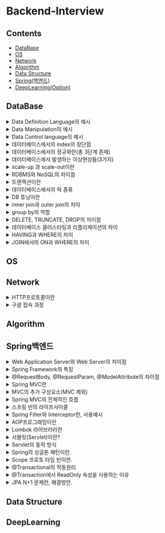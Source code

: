 # Backend-Interview


## Contents
- [DataBase](#DataBase)
- [OS](#OS)
- [Network](#Network)
- [Algorithm](#Algorithm)
- [Data Structure](#Data-Structure)
- [Spring(백엔드)](#Spring백엔드)
- [DeepLearning(Option)](#DeepLearning)


## DataBase
<details>
    <summary>Data Definition Language의 예시</summary>
    </br>
    <p>alter : 데이터베이스에 이미 존재하는 object의 구조를 변경할 때 사용</p>
    <p>create : 데이터베이스에 새로운 object를 만들 시 사용</p>
    <p>drop : 데이터베이스에 이미 존재하는 object를 삭제할 때 사용</p>
</details>

<details>
    <summary>Data Manipulation의 예시</summary>
    </br>
    <p>select : 데이터베이스 테이블에서 데이터를 검색할 때 사용</p>
    <p>insert : 데이터베이스 테이블에서 데이터를 새롭게 삽입할 때 사용</p>
    <p>update : 데이터베이스 테이블에 존재하던 데이터를 수정할 때 사용</p>
    <p>delete : 데이터베이스 테이블에 존재하던 데이터를 삭제할 때 사용</p>

</details>

<details>
    <summary>Data Control language의 예시</summary>
    </br>
    <p>commit : 데이터 베이스에 트랜잭션 operation이 정상적으로 종료된 것</p>
    <p>rollback : 트랜잭션 과정에서 문제가 발생하여 트랜잭션 이전 상태로 돌아가는 것</p>
    <p>grant : 특정 유저에게 데이터베이스 object에 대한 권한을 부여하는 것</p>
    <p>revoke : 특정 유저에게 부여했던 권한을 무효화하는 작업</p>
</details>

<details>
    <summary>데이터베이스에서의 index의 장단점</summary>
    </br>
    <p>장점 : 인덱스를 이용하여 더욱 빨리 query 결과를 얻을 수 있다. (정렬된 상태가 유지된다.)</p>
    <p>단점 : insert 연산 등 일부 연산에서는 오히려 성능이 하락할 수 있다.</p>
</details>

<details>
    <summary>데이터베이스에서의 정규화란(총 3단계 존재)</summary>
    </br>
    <p>정규화 : 하나의 릴레이션에서 오직 하나의 의미만이 존재하도록 일레이션을 분해하는 과정</p>
    <p>데이터의 일관성, 최소의 데이터 중복, 최대한의 데이터 유연성 결과를 가져옴</p>
    <p>1. 제 1정규형 : 테이브르이 컬럼이 원자 값(하나의 값)을 가지도록 분해</p>
    <p>2. 제 2정규형 : 제 1 정규형을 만족, 기본키가 아닌 속성이 기본키에 완전 종속이도록 분해</p>
    <p>3. 제 3 정규형 : 제 2 정규형을 만족, 기본키를 제외한 속성들 간의 이행 종속성이 없어야 한다.</p>
</details>

<details>
    <summary>데이터베이스에서 발생하는 이상현상들(3가지)</summary>
    </br>
    <p>이상 현상 : 데이터베이스 테이블을 잘목 설계하여 데이터를 삽입, 삭제, 수정할 때 새익는 논리적 오류</p>
    <p>1. 삽입 이상 : 데이터를 삽입할 때 특정 속성에 해당되는 값이 없어 NULL을 입력해야 하는 현상</p>
    <p>2. 갱신 이상 : 중복된 데이터 중 일부만이 수정되어 중복된 데이터들이 서로 모순을 일으키는 현상</p>
    <p>3. 삭제 이상 : 어떤 데이터를 삭제할 경우, 의도치 않은 다른 정보까지 삭제하는 현상</p>
</details>

<details>
    <summary>scale-up 과 scale-out이란</summary>
    </br>
    <p>scale-up : 하나의 서비의 하드웨어들을 업그레이드</p>
    <p>scale-out : 여러 대의 서버를 추가하는 것</p>
</details>

<details>
    <summary>RDBMS와 NoSQL의 차이점</summary>
    </br>
    <p>RDBMS : 모든 데이터를 2차원으로 표현</p>
    <p>장점 : 스키마에 맞춰 관리, 정합성이 보장됨</p>
    <p>단점 : 시스템이 커질 수록 쿼리 복잡, 성능 저하, scale out이 어려움</p>
    </br>
    <p>NoSQL : 데이터간의 관계를 정의하지 않음, 스키마 존재X - >자유롭게 데이터 관리 가능</p>
    <p>장점 : 스키마없이 Key-Value형태로 데이터 관리 가능, scale-up, scale-out 모두 가능</p>
    <p>단점 : 데이터 중복이 발생할 수 있음.</p>
    </br>
    <p>RDBMS가 유리한 경우 : 데이터 구조 명확, 스키마가 중요한 경우</p>
    <p>NoSQL이 유리한 경우 : 정확한 데이터 구조가 없는 경우, 데이터가 변경/확장될 수 있는 경우</p>
</details>

<details>
    <summary>트랜잭션이란</summary>
    </br>
    <p>한 작업의 완정성을 보장</p>
    <p>작업들을 모두 처리하거나 실패할 경우 실행 이전의 상태로 되돌리는 것</p>
    <p>즉, Commit되거나 Rollback됨</p>
</details>

<details>
    <summary>데이터베이스에서의 락 종류</summary>
    </br>
    <p>1. 공유락(LS, Shared Lock) : 읽기를 진행할 때 사용된는 락, 같은 공유락끼리는 동시에 접근 가능</p>
    <p>2. 배타락(LX, Exclusice Lock) : 데이터를 변경할 때 사용되는 락, 해당 락이 끝나기 전까지는 어떠한 접근도 허용되지 않음.</p>
    <p></p>
</details>

<details>
    <summary>DB 튜닝이란</summary>
    </br>
    <p>1단계 : DB설계 튜닝 (데이터 모델링, 인덱스 설계, 용량 산정)</p>
    <p>2단계 : DBMS 튜닝 (CPU, 메모리, I/O 관점) ex) Buffer크기, Cache 크기</p>
    <p>3단계 : SQL 튜닝 (Join, Indexing, SQL Executing Plan)</p>
    <p></p>
</details>

<details>
    <summary>inner join과 outer join의 차이</summary>
    </br>
    <p>inner join : 서로 연관된 내용만을 검색하는 조인</p>
    <p>outer join : 한쪽에 데이터가 없더라도 데이터가 있는 쪽의 내용을 전부 출력하는 조인</p>
    <p>outer ㅓoin에는 Left, Right, FULL outer join이 존재함</p>
</details>

<details>
    <summary>group by의 역할</summary>
    </br>
    <p>특정 column을 기준으로 연산한 결과를 집계 키로 설정하여 그룹을 지음 </p>
    <p></p>
    <p></p>
</details>

<details>
    <summary>DELETE, TRUNCATE, DROP의 차이점</summary>
    </br>
    <p>DELETE : 데이터는 지우지만 테이블 용량은 줄어들지 않음. 삭제 후 복구 가능</p>
    <p>TRUNCATE : 전체 데이터를 삭제하는 방법. 테이블의 용량은 줄어듦. 인덱스도 삭제됨. 테이블은 삭제되지 않지만 데이터는 복구할 수 없음</p>
    <p>DROP : 테이블 자체를 완전히 삭제하는 방식. 삭제 후 복구 불가</p>
</details>

<details>
    <summary>데이터베이스 클러스터링과 리플리케이션의 차이</summary>
    </br>
    <p>클러스터링 : 여러 개의 DB를 수평적인 구조로 구축, 동기 방식</p>
    <p>장점 : 데이터 동기화 -> 일관성있는 데이터, 높은 가용성(하나의 DB가 죽더라도 에러 X), 로드 밸런싱</p>
    <p>단점 : 저장소 하나를 공유할 경우 병목현상 발생, 운영 비용 상승</p></br>
    <p>리플리케이션 : 여러 개의 DB를 수직적인 구조로 구축, 비동기 방식</p>
    <p>장점 : 대부분의 DB 요청은 읽기 요청, 레플리케이션으로도 충분한 성능, 지연 시간 거의 없음</p>
    <p>단점 : 노드 들간의 데이터 동기화가 보장되지 않음. Master DB가 고장날 경우 복구 및 대처 어려움</p>
</details>

<details>
    <summary>HAVING과 WHERE의 차이</summary>
    </br>
    <p>HAVING : 그룹을 필터링하는데 사용(그룹화 혹은 집계 이후)</p>
    <p>WHERE : 개별 행을 필터링 하는데 사용(그룹화 혹은 집계 이전)</p>
</details>

<details>
    <summary>JOIN에서의 ON과 WHERE의 차이</summary>
    </br>
    <p>ON : JOIN이 시작되지 이전에 필터링을 진행</p>
    <p>WHERE : JOIN이 진행된 이후 해당 조건에 맟춰 필터링을 진행</p>
</details>

## OS

## Network

<details>
    <summary>HTTP프로토콜이란</summary>
    </br>
    <p>서버/클라이언트 모델을 따르는 데이터를 주고받기 위한 프로토콜</p>
    <p>특징 1: stateless(상태 정보를 저장하지 않음)</p>
    <p>특징 2: Connectionless(요청을 전송한 뒤 연결을 끊음.</p>
    </br>
    <p>장점 1: 연결 상태 처리, 상태 정보 관리 필요 X -> 서버 디자인 간단.</p>
    <p>장점 2: 각각의 HTTP 요청에 독립적으로 전송해주면 됨</p>
    </br>
    <p>단점 1: 이전 통신에 대한 정보가 없으므로 매번 인증 필요</p>
    <p>이를 해결하기 위해 쿠기, 세션을 활용</p>
</details>

<details>
    <summary>구글 접속 과정</summary>
    </br>
    <p>1. 사용자가 웹 브라우저에 URL 입력</p>
    <p>2. DNS서버를 이용하여 URL주소에 해당되는 IP 주소를 얻음</p>
    <p>3. 해당 IP 주소로 TCP 연결 설정</p>
    <p>4. 해당 웹 서버로 HTTP 요청 메시지를 보냄.</p>
    <p>5. 웹 서버는 요청에 알맞은 HTTP 응답 메시지를 보냄</p>
    <p>6. 클라이언트에게 도착한 HTTP 응답 메시지는 웹 페이지에 의해 변환, 출력됨.</p>
</details>

## Algorithm

## Spring백엔드

<details>
    <summary>Web Application Server와 Web Server의 차이점</summary>
    </br>
    <P>Web Application Server : 비즈니스 로직을 넣을 수 있음. 주로 동적인 컨텐츠를 담당함(DB 접근, 데이터 처리)</p>
    <P>Web Server : 비즈니스 로직을 담당할 수 없음. 주로 정적인 콘텐츠를 담당함. (HTTP, JavaScript, CSS등)</p>
</details>

<details>
    <summary>Spring Framework의 특징</summary>
    </br>
    <p>1. 컨테이너를 통해 객체를 직접 관리</p>
    <P>2. 제어의 역전(IoC) : 제어권이 개발자가 아닌 프레임워크가 가지고 있어 프레임워크가 개발자의 코드를 호출한다.</p>
    <P>3. 의존성 주입(DI) : 계층, 서비스에서 의존성이 존재할 경우 외부에서 주입해준다.</p>
    <P>4. 관점 지향 프로그래밍(AOP) : 보안 등과 같이 공통적으로 사용하는 기능의 경우 해당 기능을 분리하여 관리한다.</p>
</details>

<details>
    <summary>@RequestBody, @RequestParam, @ModelAttribute의 차이점</summary>
    </br>
    <p>@RequestBody : 클라이언트가 전송한 JSON형태의 HTTP Body 내용을 java 객체로 변환해주는 역할</p>
    <p>@RequestParam : 1개의 HTTP 요청 parameter를 받기 위해 사용</p>
    <p>@ModelAttribute : HTTP내부의 값들을 Getter, Setter, 생성자를 통해 주입하기 위해 사용. (Getter, Setter, 생성자는 미리 정의되어 있어야 함)</p>
</details>

<details>
    <summary>Spring MVC란</summary>
    </br>
    <p>Model : 데이터 관리 및 비즈니스 로직을 처리하는 부분</p>
    <p>View : 비즈니스 로직의 처리 결과를 통해 유저 인터페이스가 표현되는 구간</p>
    <p>Controller : 사용자의 용청을 처리하고 Model과 View사이를 중개하는 역할</p>
</details>

<details>
    <summary>MVC의 추가 구성요소(MVC 제외)</summary>
    </br>
    <p>DispatcherServlet : 클라이언트에게 요청을 받아 응답까지의 MVC 처리 과정을 통제</p>
    <p>HandlerMapping : 클라이언트의 요청 URL을 처리할 Controller를 결정</p>
    <p>HandlerAdapter : HandlerMapping을 통해 결정된 핸들러 정보로 해당 메소드를 직접 호출해주는 역할</p>
    <p>ViewResolver : Controller의 처리 결과를 생성할 View를 결정</p>
</details>

<details>
    <summary>Spring MVC의 전체적인 흐름</summary>
    </br>
    <p>1. 클라언트가 URL을 통해 요청을 전송</p>
    <p>2. Dispatcher Servlet은 해당 요청을 처리할 컨트롤러를 찾는다.</p>
    <p>3. Dispatcher Servlet은 핸들러 어댑터에게 요청의 전달을 맡김</p>
    <p>4. Handler Adpater는 해당 컨트롤러에게 요청을 전달.</p>
    <p>5. 컨트롤러는 비즈니스 로직을 처리한 후 반환할 뷰의 이름을 반환</p>
    <p>6. Dispatcher Sevlet은 ViewResolver를 통해 반환할 뷰를 결정</p>
    <p>7. Dispatcher Servlet은 View에 전달할 데이터를 추가한다.</p>
    <p>8. 데이터가 추가된 View를 반환한다.</p>
</details>

<details>
    <summary>스프링 빈의 라이프사이클</summary>
    </br>
    <p>스프링 IoC 컨테이너 생성 -> 스프링 빈 생성 -> 의존 관계 주입 -> 초기화 콜백 메소드 호출 -> 사용 -> 소멸 전 콜백 메소드 호출 -> 스프링 종료</p>
    <p>빈 생명주기 콜백 방법</p>
    <p>1. 인터페이스(InitilaizingBean, DisposableBean)</p>
    <p>2. 설정 정보에 초기화 메소도, 종료 메소드 지정, @Bean에서 지정</p>
    <p>3. @PostConstruct, @PreDestroy 어노테이션 지원</p>
</details>

<details>
    <summary>Spring Filter와 Interceptor란, 사용예시</summary>
    </br>
    <p>필터 : 요청과 응답을 거른 뒤 정제하는 역할, 톰캣과 같은 웹 컨테이너에 의해 관리, 스프링 범위 밖에서 처리</p>
    <p>사례 : 보안 인증, 인가, 요청 검사, 데이터 압축 및 인코딩, Spring과 분리하고자 하는 기능</p>
    <p>Interceptor : 요청에 대한 작업 전/후로 요청, 참조를 가로채 가공. 스프링 컨텍스트에서 동작함.</p>
    <p>사례 : 세부적인 보안 및 인증, Controller로 넘겨주는 데이터 가공</p>
</details>

<details>
    <summary>AOP프로그래밍이란</summary>
    </br>
    <p>핵심 비즈니스 로직에 존재하는 공통 사랑을 분리하여 각각 모듈화하는 것을 의미.</p>
    <p>주로 인증, 로깅, 트랜잭션 처리에 사용됨</p>
    <p>장점 : 중복 코드 제거, 재활용성 극대화, 변화 수용 용이성</p>
</details>

<details>
    <summary>Lombok 라이브러리란</summary>
    </br>
    <p>메소드를 컴파일 하는 과정에서 개입하여 추가적인 코드를 생성함.(어노테이션 프로세싱)</p>
    <p>EX) Getter, Setter</p>
</details>

<details>
    <summary>서블릿(Servlet)이란?</summary>
    </br>
    <p>클라인언트의 요청을 처리, 결과를 반환하는 Servlet 클래스의 구현 규칙을 지킨 자바 웹 프로그래밍 기술.</p>
</details>

<details>
    <summary>Servlet의 동작 방식</summary>
    </br>
    <p>1. 클라이언트가 URL을 입력한 경우 HTTP Request가 Servlet 콘테이너로 전송된다.</p>
    <p>2. 요청을 받은 Servlet container는  HTTPServletRequest, HTTPServletResponse 객체를 생성</p>
    <p>3. web.xml을 기준으로 요청된 URL에 해당되는 Servlet을 찾는다.</p>
    <p>4. 해당 Servlet에서 service 메소드를 호출, 요청 방식에 따라 doGet(), doPost()를 호출</p>
    <p>5. doGet(), doPost() 메소드는 페이지 생성, 이후 HTTPServletResponse 객체를 통해 응답.</p>
    <p>6. 응답이 종료된 경우 HTTPServletRequest, HTTPServletResponse 객체를 삭제</p>
</details>

<details>
    <summary>Spring의 싱글톤 패턴이란.</summary>
    </br>
    <p>Bean 설정 시 별다른 옵션이 존재하지 않는 경우 default로 설정됨.</p>
    <p>요청이 들어올 때마다 객체를 새로 생성하지 않고, 기존에 존재하던 객체를 활용 -> 효율적인 사용이 가능함.</p>
</details>

<details>
    <summary>Scope 프로토 타입 빈이란.</summary>
    </br>
    <p>기존의 싱글톤과 반대되는 개념.</p>
    <p>요청이 새로 들어롤 때마다 매번 새로운 객체를 반환해줌.</p>
    <p></p>
</details>

<details>
    <summary>@Transactional의 작동원리</summary>
    </br>
    <p>AOP를 통해 Target을 상속한 Proxy 객체가 됨.</p>
    <p>Target 메소드 전후로 Transaction을 수행함.</p>
    <p></p>
</details>

<details>
    <summary>@Transaction에서 ReadOnly 속성을 사용하는 이유</summary>
    </br>
    <p>트랜잭션 내부에서 수정, 삭제 등의 목적이 아닐 때 사용함.</p>
    <p>영속성 콘텍스트에서 엔티티를 관리할 필요 없음 -> readOnly를 통해 메모리 절약 가능</p>
</details>

<details>
    <summary>JPA N+1 문제란, 해결방안. </summary>
    </br>
    <p>N + 1 문제 : 하나의 query를 날렸을 때 N개의 추가적인 query가 발생하는 문제.</p>
    <p>해결 방안</p>
    <P>1. Fetch join : 미리 두 테이블을 조인하여 한 번에 모든 데이터를 가져옴</p>
    <P>2. @Entity Graph : attributePaths 속성에 연관 조회할 Entity 명을 적으면 됨.</p>
    <P>주의점 : Catesian Product로 인한 중복값 발생 가능성</p>
    <P>Distinct(SQL) or set(Java)을 통해 해결</p>
</details>

## Data Structure

## DeepLearning